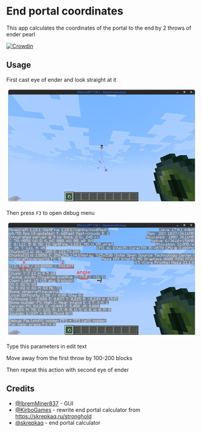 # End portal coordinates

This app calculates the coordinates of the portal to the end by 2 throws of ender pearl

[![Crowdin](https://badges.crowdin.net/end-portal-finder/localized.svg)](https://crowdin.com/project/end-portal-finder)

## Usage

First cast eye of ender and look straight at it

![throw_0](img/throw_0.png) 

Then press `F3` to open debug menu

![throw_1](img/throw_1.png)

Type this parameters in edit text

Move away from the first throw by 100-200 blocks

Then repeat this action with second eye of ender

## Credits

* [@IbremMiner837][IbremMiner837] - GUI
* [@KirboGames][KirboGames] - rewrite end portal calculator from https://skrepkaq.ru/stronghold
* [@skrepkaq][skrepkaq] - end portal calculator

[IbremMiner837]: https://github.com/IbremMiner837
[KirboGames]: https://github.com/KirboGames
[skrepkaq]: https://github.com/skrepkaq

